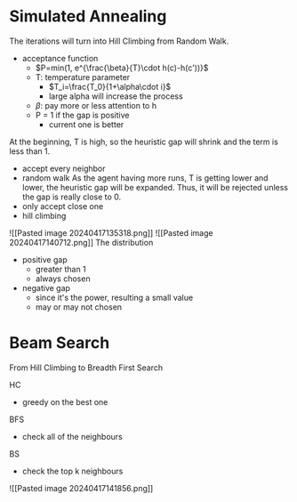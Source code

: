 # Simulated Annealing
The iterations will turn into Hill Climbing from Random Walk.

- acceptance function
	- $P=min(1, e^{\frac{\beta}{T}\cdot h(c)-h(c'))}$
	- T: temperature parameter
		- $T_i=\frac{T_0}{1+\alpha\cdot i}$
		- large alpha will increase the process
	- $\beta$: pay more or less attention to h
	- P = 1 if the gap is positive
		- current one is better

At the beginning, T is high, so the heuristic gap will shrink and the term is less than 1. 
- accept every neighbor
- random walk
As the agent having more runs, T is getting lower and lower, the heuristic gap will be expanded. Thus, it will be rejected unless the gap is really close to 0.
- only accept close one
- hill climbing

![[Pasted image 20240417135318.png]]
![[Pasted image 20240417140712.png]]
The distribution
- positive gap
	- greater than 1
	- always chosen
- negative gap
	- since it's the power, resulting a small value
	- may or may not chosen

# Beam Search
From Hill Climbing to Breadth First Search

HC
- greedy on the best one

BFS
- check all of the neighbours

BS
- check the top k neighbours

![[Pasted image 20240417141856.png]]
